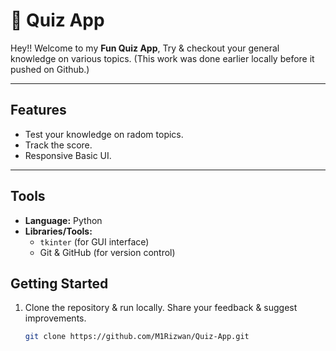 # 🧠 Quiz App

Hey!! Welcome to my **Fun Quiz App**, Try & checkout your general knowledge on various topics. (This work was done earlier locally before it pushed on Github.)

---

## Features
- Test your knowledge on radom topics. 
- Track the score.
- Responsive Basic UI.
---

## Tools
- **Language:** Python
- **Libraries/Tools:** 
  - `tkinter` (for GUI interface)
  - Git & GitHub (for version control)

## Getting Started

1. Clone the repository & run locally. Share your feedback & suggest improvements. 
   ```bash
   git clone https://github.com/M1Rizwan/Quiz-App.git

